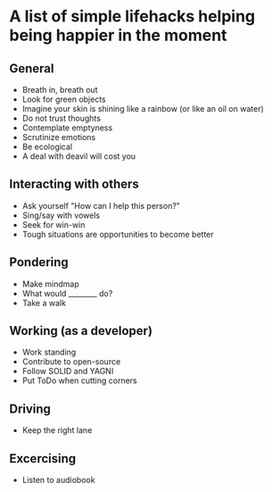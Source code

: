 # A list of simple lifehacks helping being happier in the moment

## General
* Breath in, breath out
* Look for green objects
* Imagine your skin is shining like a rainbow (or like an oil on water)
* Do not trust thoughts
* Contemplate emptyness
* Scrutinize emotions
* Be ecological
* A deal with deavil will cost you

## Interacting with others
* Ask yourself "How can I help this person?"
* Sing/say with vowels
* Seek for win-win
* Tough situations are opportunities to become better

## Pondering
* Make mindmap
* What would ________ do?
* Take a walk

## Working (as a developer)
* Work standing
* Contribute to open-source
* Follow SOLID and YAGNI
* Put ToDo when cutting corners

## Driving
* Keep the right lane

## Excercising
* Listen to audiobook
